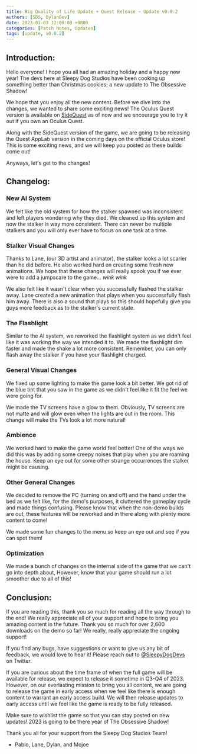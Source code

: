 ```yaml
---
title: Big Quality of Life Update + Quest Release ~ Update v0.0.2
authors: [SDS, DylanDev]
date: 2023-01-03 12:00:00 +0800
categories: [Patch Notes, Updates]
tags: [update, v0.0.2]
---
```


## Introduction:

Hello everyone! I hope you all had an amazing holiday and a happy new year! The devs here at Sleepy Dog Studios have been cooking up something better than Christmas cookies; a new update to The Obsessive Shadow!

We hope that you enjoy all the new content. Before we dive into the changes, we wanted to share some exciting news! The Oculus Quest version is available on [SideQuest](https://sidequestvr.com/app/9102/the-obsessive-shadow) as of now and we encourage you to try it out if you own an Oculus Quest.

Along with the SideQuest version of the game, we are going to be releasing the Quest AppLab version in the coming days on the official Oculus store! This is some exciting news, and we will keep you posted as these builds come out!

Anyways, let's get to the changes!


## Changelog:

### New AI System

We felt like the old system for how the stalker spawned was inconsistent and left players wondering why they died. We cleaned up this system and now the stalker is way more consistent. There can never be multiple stalkers and you will only ever have to focus on one task at a time.

### Stalker Visual Changes

Thanks to Lane, (our 3D artist and animator), the stalker looks a lot scarier than he did before. He also worked hard on creating some fresh new animations. We hope that these changes will really spook you if we ever were to add a jumpscare to the game... *wink* *wink*

We also felt like it wasn't clear when you successfully flashed the stalker away. Lane created a new animation that plays when you successfully flash him away. There is also a sound that plays so this should hopefully give you guys more feedback as to the stalker's current state.

### The Flashlight

Similar to the AI system, we reworked the flashlight system as we didn't feel like it was working the way we intended it to. We made the flashlight dim faster and made the shake a lot more consistent. Remember, you can only flash away the stalker if you have your flashlight charged.

### General Visual Changes

We fixed up some lighting to make the game look a bit better. We got rid of the blue tint that you saw in the game as we didn't feel like it fit the feel we were going for.

We made the TV screens have a glow to them. Obviously, TV screens are not matte and will glow even when the lights are out in the room. This change will make the TVs look a lot more natural!

### Ambience

We worked hard to make the game world feel better! One of the ways we did this was by adding some creepy noises that play when you are roaming the house. Keep an eye out for some other strange occurrences the stalker might be causing.

### Other General Changes

We decided to remove the PC (turning on and off) and the hand under the bed as we felt like, for the demo's purposes, it cluttered the gameplay cycle and made things confusing. Please know that when the non-demo builds are out, these features will be reworked and in there along with plenty more content to come!

We made some fun changes to the menu so keep an eye out and see if you can spot them!

### Optimization

We made a bunch of changes on the internal side of the game that we can't go into depth about, However, know that your game should run a lot smoother due to all of this!

## Conclusion:

If you are reading this, thank you so much for reading all the way through to the end! We really appreciate all of your support and hope to bring you amazing content in the future. Thank you so much for over 2,600 downloads on the demo so far! We really, really appreciate the ongoing support!

If you find any bugs, have suggestions or want to give us any bit of feedback, we would love to hear it! Please reach out to [@SleepyDogDevs](https://twitter.com/sleepydogdevs) on Twitter.

If you are curious about the time frame of when the full game will be available for release, we expect to release it sometime in Q3-Q4 of 2023. However, on our everlasting mission to bring you all content, we are going to release the game in early access when we feel like there is enough content to warrant an early access build. We will then release updates to early access until we feel like the game is ready to be fully released.

Make sure to wishlist the game so that you can stay posted on new updates! 2023 is going to be there year of The Obsessive Shadow!


Thank you all for your support from the Sleepy Dog Studios Team!

- Pablo, Lane, Dylan, and Mojoe
